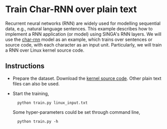 <!--
    Licensed to the Apache Software Foundation (ASF) under one
    or more contributor license agreements.  See the NOTICE file
    distributed with this work for additional information
    regarding copyright ownership.  The ASF licenses this file
    to you under the Apache License, Version 2.0 (the
    "License"); you may not use this file except in compliance
    with the License.  You may obtain a copy of the License at

      http://www.apache.org/licenses/LICENSE-2.0

    Unless required by applicable law or agreed to in writing,
    software distributed under the License is distributed on an
    "AS IS" BASIS, WITHOUT WARRANTIES OR CONDITIONS OF ANY
    KIND, either express or implied.  See the License for the
    specific language governing permissions and limitations
    under the License.
-->
# Train Char-RNN over plain text

Recurrent neural networks (RNN) are widely used for modelling sequential data,
e.g., natural language sentences. This example describes how to implement a RNN
application (or model) using SINGA's RNN layers.
We will use the [char-rnn](https://github.com/karpathy/char-rnn) model as an
example, which trains over sentences or
source code, with each character as an input unit. Particularly, we will train
a RNN over Linux kernel source code. 

## Instructions

* Prepare the dataset. Download the [kernel source code](http://cs.stanford.edu/people/karpathy/char-rnn/).
Other plain text files can also be used.

* Start the training,

        python train.py linux_input.txt

  Some hyper-parameters could be set through command line,

        python train.py -h
